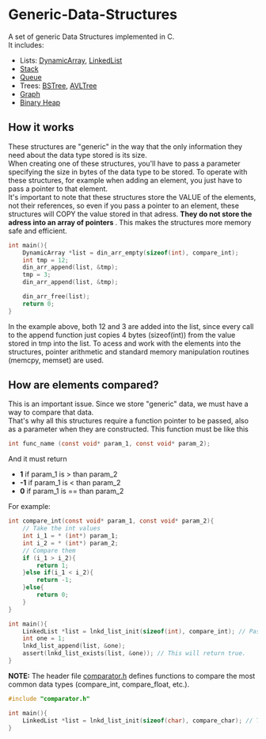 # Generic-Data-Structures
A set of generic Data Structures implemented in C. <br>
It includes:
* Lists: [DynamicArray](/src/DynamicArray), [LinkedList](/src/LinkedList)
* [Stack](src/Stack)
* [Queue](src/Queue)
* Trees: [BSTree](src/BSTree), [AVLTree](/src/AVLTree)
* [Graph](src/Graph)
* [Binary Heap](src/BinaryHeap)

## How it works
These structures are "generic" in the way that the only information they need about the data type stored is its size. <br>
When creating 
one of these structures, you'll have to pass a parameter specifying the size in bytes of the data type to be stored. To operate with these structures, for example when adding an element, you just have to pass a pointer to that element. <br>
It's important to note that these structures store the VALUE of the elements, not their references, so even if you pass a pointer to an element, these structures will COPY the value stored in that adress. <b> They do not store the adress into an array of pointers </b>. This makes the structures more memory safe and efficient.

```c
int main(){
    DynamicArray *list = din_arr_empty(sizeof(int), compare_int);
    int tmp = 12;
    din_arr_append(list, &tmp);
    tmp = 3;
    din_arr_append(list, &tmp);

    din_arr_free(list);
    return 0;
}
```

In the example above, both 12 and 3 are added into the list, since every call to the append function just copies 4 bytes (sizeof(int)) from the value stored in tmp into the list. To acess and work with the elements into the structures, pointer arithmetic and standard memory manipulation routines (memcpy, memset) are used.

## How are elements compared?
This is an important issue. Since we store "generic" data, we must have a way to compare that data. <br>
That's why all this structures require a function pointer to be passed, also as a parameter when they are constructed. This function must be like this <br>
```c
int func_name (const void* param_1, const void* param_2);
```
And it must return <br>
* <b> 1</b> if param_1 is > than param_2
* <b>-1</b> if param_1 is < than param_2
* <b> 0</b> if param_1 is == than param_2
  
For example:<br>
```c
int compare_int(const void* param_1, const void* param_2){
    // Take the int values
    int i_1 = * (int*) param_1;
    int i_2 = * (int*) param_2;
    // Compare them
    if (i_1 > i_2){
        return 1;
    }else if(i_1 < i_2){
        return -1;
    }else{
        return 0;
    }
}

int main(){
    LinkedList *list = lnkd_list_init(sizeof(int), compare_int); // Pass compare_int as a parameter
    int one = 1;
    lnkd_list_append(list, &one);
    assert(lnkd_list_exists(list, &one)); // This will return true.
}
```
<b>NOTE:</b> The header file [comparator.h](src/Util/comparator.h) defines functions to compare the most common data types (compare_int, compare_float, etc.).

```c
#include "comparator.h"

int main(){
    LinkedList *list = lnkd_list_init(sizeof(char), compare_char); // To compare chars
}
```
